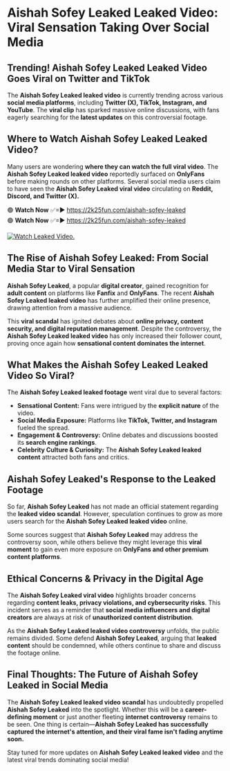 # Aishah Sofey Leaked Leaked Video: Viral Sensation Taking Over Social Media

## **Trending! Aishah Sofey Leaked Leaked Video Goes Viral on Twitter and TikTok**
The **Aishah Sofey Leaked leaked video** is currently trending across various **social media platforms**, including **Twitter (X), TikTok, Instagram, and YouTube**. The **viral clip** has sparked massive online discussions, with fans eagerly searching for the **latest updates** on this controversial footage.

## **Where to Watch Aishah Sofey Leaked Leaked Video?**
Many users are wondering **where they can watch the full viral video**. The **Aishah Sofey Leaked leaked video** reportedly surfaced on **OnlyFans** before making rounds on other platforms. Several social media users claim to have seen the **Aishah Sofey Leaked viral video** circulating on **Reddit, Discord, and Twitter (X).**

🟢 **Watch Now** ✅=► https://2k25fun.com/aishah-sofey-leaked  
🟢 **Watch Now** ✅=► https://2k25fun.com/aishah-sofey-leaked  

[![Watch Leaked Video.](https://miro.medium.com/v2/resize:fit:828/format:webp/1*cilzJN44JGOrTw9NJCrNHA.gif "Watch Leaked Video")](https://2k25fun.com/aishah-sofey-leaked)

## **The Rise of Aishah Sofey Leaked: From Social Media Star to Viral Sensation**
**Aishah Sofey Leaked**, a popular **digital creator**, gained recognition for **adult content** on platforms like **Fanfix** and **OnlyFans**. The recent **Aishah Sofey Leaked leaked video** has further amplified their online presence, drawing attention from a massive audience.

This **viral scandal** has ignited debates about **online privacy, content security, and digital reputation management**. Despite the controversy, the **Aishah Sofey Leaked leaked video** has only increased their follower count, proving once again how **sensational content dominates the internet**.

## **What Makes the Aishah Sofey Leaked Leaked Video So Viral?**
The **Aishah Sofey Leaked leaked footage** went viral due to several factors:
- **Sensational Content:** Fans were intrigued by the **explicit nature** of the video.
- **Social Media Exposure:** Platforms like **TikTok, Twitter, and Instagram** fueled the spread.
- **Engagement & Controversy:** Online debates and discussions boosted its **search engine rankings**.
- **Celebrity Culture & Curiosity:** The **Aishah Sofey Leaked leaked content** attracted both fans and critics.

## **Aishah Sofey Leaked's Response to the Leaked Footage**
So far, **Aishah Sofey Leaked** has not made an official statement regarding the **leaked video scandal**. However, speculation continues to grow as more users search for the **Aishah Sofey Leaked leaked video** online.

Some sources suggest that **Aishah Sofey Leaked** may address the controversy soon, while others believe they might leverage this **viral moment** to gain even more exposure on **OnlyFans and other premium content platforms**.

## **Ethical Concerns & Privacy in the Digital Age**
The **Aishah Sofey Leaked viral video** highlights broader concerns regarding **content leaks, privacy violations, and cybersecurity risks**. This incident serves as a reminder that **social media influencers and digital creators** are always at risk of **unauthorized content distribution**.

As the **Aishah Sofey Leaked leaked video controversy** unfolds, the public remains divided. Some defend **Aishah Sofey Leaked**, arguing that **leaked content** should be condemned, while others continue to share and discuss the footage online.

## **Final Thoughts: The Future of Aishah Sofey Leaked in Social Media**
The **Aishah Sofey Leaked leaked video scandal** has undoubtedly propelled **Aishah Sofey Leaked** into the spotlight. Whether this will be a **career-defining moment** or just another fleeting **internet controversy** remains to be seen. One thing is certain—**Aishah Sofey Leaked has successfully captured the internet's attention, and their viral fame isn't fading anytime soon.**

Stay tuned for more updates on **Aishah Sofey Leaked leaked video** and the latest viral trends dominating social media!